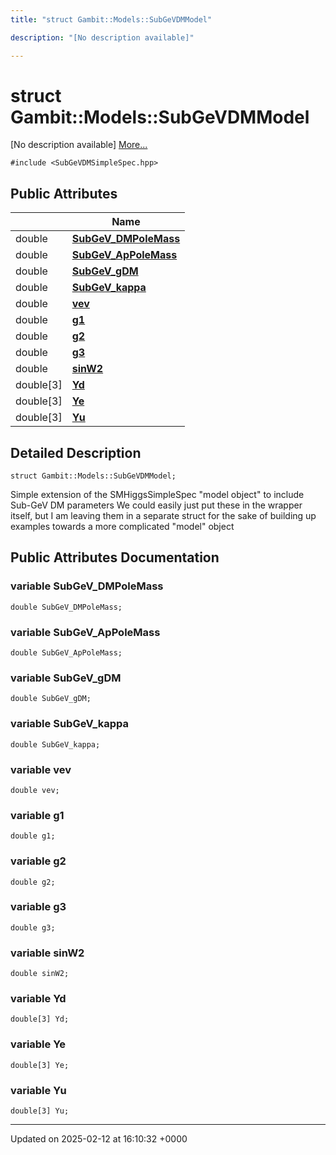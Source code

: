```yaml
---
title: "struct Gambit::Models::SubGeVDMModel"

description: "[No description available]"

---
```


# struct Gambit::Models::SubGeVDMModel



[No description available] [More...](#detailed-description)


`#include <SubGeVDMSimpleSpec.hpp>`

## Public Attributes

|                | Name           |
| -------------- | -------------- |
| double | **[SubGeV_DMPoleMass](/documentation/code/classes/structgambit_1_1models_1_1subgevdmmodel/#variable-subgev-dmpolemass)**  |
| double | **[SubGeV_ApPoleMass](/documentation/code/classes/structgambit_1_1models_1_1subgevdmmodel/#variable-subgev-appolemass)**  |
| double | **[SubGeV_gDM](/documentation/code/classes/structgambit_1_1models_1_1subgevdmmodel/#variable-subgev-gdm)**  |
| double | **[SubGeV_kappa](/documentation/code/classes/structgambit_1_1models_1_1subgevdmmodel/#variable-subgev-kappa)**  |
| double | **[vev](/documentation/code/classes/structgambit_1_1models_1_1subgevdmmodel/#variable-vev)**  |
| double | **[g1](/documentation/code/classes/structgambit_1_1models_1_1subgevdmmodel/#variable-g1)**  |
| double | **[g2](/documentation/code/classes/structgambit_1_1models_1_1subgevdmmodel/#variable-g2)**  |
| double | **[g3](/documentation/code/classes/structgambit_1_1models_1_1subgevdmmodel/#variable-g3)**  |
| double | **[sinW2](/documentation/code/classes/structgambit_1_1models_1_1subgevdmmodel/#variable-sinw2)**  |
| double[3] | **[Yd](/documentation/code/classes/structgambit_1_1models_1_1subgevdmmodel/#variable-yd)**  |
| double[3] | **[Ye](/documentation/code/classes/structgambit_1_1models_1_1subgevdmmodel/#variable-ye)**  |
| double[3] | **[Yu](/documentation/code/classes/structgambit_1_1models_1_1subgevdmmodel/#variable-yu)**  |

## Detailed Description

```
struct Gambit::Models::SubGeVDMModel;
```


Simple extension of the SMHiggsSimpleSpec "model object" to include Sub-GeV DM parameters We could easily just put these in the wrapper itself, but I am leaving them in a separate struct for the sake of building up examples towards a more complicated "model" object 

## Public Attributes Documentation

### variable SubGeV_DMPoleMass

```
double SubGeV_DMPoleMass;
```


### variable SubGeV_ApPoleMass

```
double SubGeV_ApPoleMass;
```


### variable SubGeV_gDM

```
double SubGeV_gDM;
```


### variable SubGeV_kappa

```
double SubGeV_kappa;
```


### variable vev

```
double vev;
```


### variable g1

```
double g1;
```


### variable g2

```
double g2;
```


### variable g3

```
double g3;
```


### variable sinW2

```
double sinW2;
```


### variable Yd

```
double[3] Yd;
```


### variable Ye

```
double[3] Ye;
```


### variable Yu

```
double[3] Yu;
```


-------------------------------

Updated on 2025-02-12 at 16:10:32 +0000